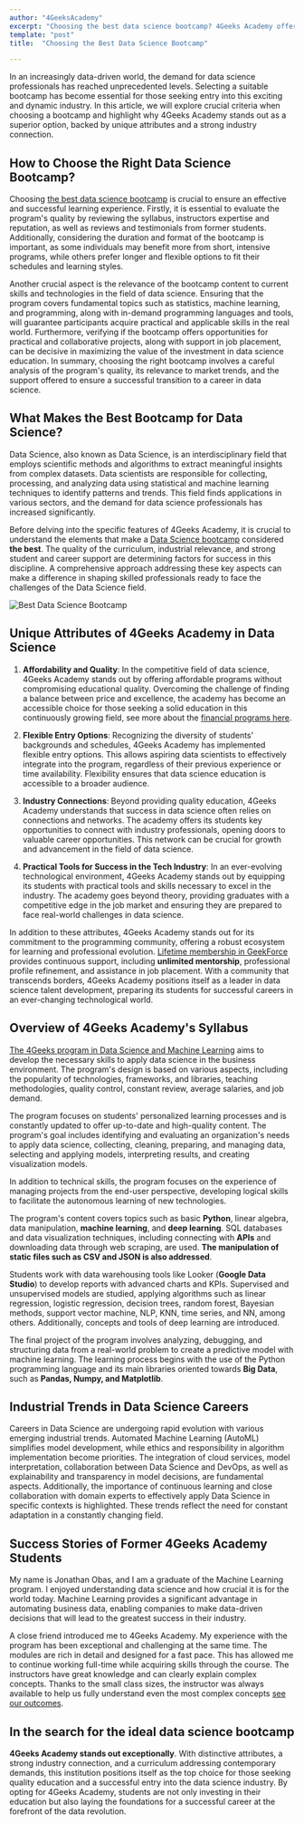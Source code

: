 ```yaml
---
author: "4GeeksAcademy"
excerpt: "Choosing the best data science bootcamp? 4Geeks Academy offers expert-led training and real-world projects to jumpstart your career."
template: "post"
title:  "Choosing the Best Data Science Bootcamp"

---
```


In an increasingly data-driven world, the demand for data science professionals has reached unprecedented levels. Selecting a suitable bootcamp has become essential for those seeking entry into this exciting and dynamic industry. In this article, we will explore crucial criteria when choosing a bootcamp and highlight why 4Geeks Academy stands out as a superior option, backed by unique attributes and a strong industry connection.

## How to Choose the Right Data Science Bootcamp?

Choosing [the best data science bootcamp](https://4geeksacademy.com/us/data-science-bootcamp/data-science-bootcamp) is crucial to ensure an effective and successful learning experience. Firstly, it is essential to evaluate the program's quality by reviewing the syllabus, instructors expertise and reputation, as well as reviews and testimonials from former students. Additionally, considering the duration and format of the bootcamp is important, as some individuals may benefit more from short, intensive programs, while others prefer longer and flexible options to fit their schedules and learning styles.

Another crucial aspect is the relevance of the bootcamp content to current skills and technologies in the field of data science. Ensuring that the program covers fundamental topics such as statistics, machine learning, and programming, along with in-demand programming languages and tools, will guarantee participants acquire practical and applicable skills in the real world. Furthermore, verifying if the bootcamp offers opportunities for practical and collaborative projects, along with support in job placement, can be decisive in maximizing the value of the investment in data science education. In summary, choosing the right bootcamp involves a careful analysis of the program's quality, its relevance to market trends, and the support offered to ensure a successful transition to a career in data science.

## What Makes the Best Bootcamp for Data Science?

Data Science, also known as Data Science, is an interdisciplinary field that employs scientific methods and algorithms to extract meaningful insights from complex datasets. Data scientists are responsible for collecting, processing, and analyzing data using statistical and machine learning techniques to identify patterns and trends. This field finds applications in various sectors, and the demand for data science professionals has increased significantly.

Before delving into the specific features of 4Geeks Academy, it is crucial to understand the elements that make a [Data Science bootcamp](https://4geeksacademy.com/us/coding-bootcamps/datascience-machine-learning) considered **the best**. The quality of the curriculum, industrial relevance, and strong student and career support are determining factors for success in this discipline. A comprehensive approach addressing these key aspects can make a difference in shaping skilled professionals ready to face the challenges of the Data Science field.

<img style="max-width:400px;margin:0 auto;" src="https://breathecode.herokuapp.com/v1/media/file/education-concept-student-studying-brainstorming-campus-concept-close-up-students-discussing-their-subject-books-textbooks-selective-focus-jpg" alt="Best Data Science Bootcamp">

## Unique Attributes of 4Geeks Academy in Data Science

1. **Affordability and Quality**: In the competitive field of data science, 4Geeks Academy stands out by offering affordable programs without compromising educational quality. Overcoming the challenge of finding a balance between price and excellence, the academy has become an accessible choice for those seeking a solid education in this continuously growing field, see more about the [financial programs here](https://4geeksacademy.com/us/financials).

2. **Flexible Entry Options**: Recognizing the diversity of students' backgrounds and schedules, 4Geeks Academy has implemented flexible entry options. This allows aspiring data scientists to effectively integrate into the program, regardless of their previous experience or time availability. Flexibility ensures that data science education is accessible to a broader audience.

3. **Industry Connections**: Beyond providing quality education, 4Geeks Academy understands that success in data science often relies on connections and networks. The academy offers its students key opportunities to connect with industry professionals, opening doors to valuable career opportunities. This network can be crucial for growth and advancement in the field of data science.

4. **Practical Tools for Success in the Tech Industry**: In an ever-evolving technological environment, 4Geeks Academy stands out by equipping its students with practical tools and skills necessary to excel in the industry. The academy goes beyond theory, providing graduates with a competitive edge in the job market and ensuring they are prepared to face real-world challenges in data science.

In addition to these attributes, 4Geeks Academy stands out for its commitment to the programming community, offering a robust ecosystem for learning and professional evolution. [Lifetime membership in GeekForce](https://4geeksacademy.com/us/geekforce-career-support) provides continuous support, including **unlimited mentorship**, professional profile refinement, and assistance in job placement. With a community that transcends borders, 4Geeks Academy positions itself as a leader in data science talent development, preparing its students for successful careers in an ever-changing technological world.

## Overview of 4Geeks Academy's Syllabus

[The 4Geeks program in Data Science and Machine Learning](https://4geeksacademy.com/us/coding-bootcamps/datascience-machine-learning) aims to develop the necessary skills to apply data science in the business environment. The program's design is based on various aspects, including the popularity of technologies, frameworks, and libraries, teaching methodologies, quality control, constant review, average salaries, and job demand.

The program focuses on students' personalized learning processes and is constantly updated to offer up-to-date and high-quality content. The program's goal includes identifying and evaluating an organization's needs to apply data science, collecting, cleaning, preparing, and managing data, selecting and applying models, interpreting results, and creating visualization models.

In addition to technical skills, the program focuses on the experience of managing projects from the end-user perspective, developing logical skills to facilitate the autonomous learning of new technologies.

The program's content covers topics such as basic **Python**, linear algebra, data manipulation, **machine learning**, and **deep learning**. SQL databases and data visualization techniques, including connecting with **APIs** and downloading data through web scraping, are used. **The manipulation of static files such as CSV and JSON is also addressed**.

Students work with data warehousing tools like Looker (**Google Data Studio**) to develop reports with advanced charts and KPIs. Supervised and unsupervised models are studied, applying algorithms such as linear regression, logistic regression, decision trees, random forest, Bayesian methods, support vector machine, NLP, KNN, time series, and NN, among others. Additionally, concepts and tools of deep learning are introduced.

The final project of the program involves analyzing, debugging, and structuring data from a real-world problem to create a predictive model with machine learning. The learning process begins with the use of the Python programming language and its main libraries oriented towards **Big Data**, such as **Pandas, Numpy, and Matplotlib**.

## Industrial Trends in Data Science Careers

Careers in Data Science are undergoing rapid evolution with various emerging industrial trends. Automated Machine Learning (AutoML) simplifies model development, while ethics and responsibility in algorithm implementation become priorities. The integration of cloud services, model interpretation, collaboration between Data Science and DevOps, as well as explainability and transparency in model decisions, are fundamental aspects. Additionally, the importance of continuous learning and close collaboration with domain experts to effectively apply Data Science in specific contexts is highlighted. These trends reflect the need for constant adaptation in a constantly changing field.

## Success Stories of Former 4Geeks Academy Students

My name is Jonathan Obas, and I am a graduate of the Machine Learning program. I enjoyed understanding data science and how crucial it is for the world today. Machine Learning provides a significant advantage in automating business data, enabling companies to make data-driven decisions that will lead to the greatest success in their industry.

A close friend introduced me to 4Geeks Academy. My experience with the program has been exceptional and challenging at the same time. The modules are rich in detail and designed for a fast pace. This has allowed me to continue working full-time while acquiring skills through the course. The instructors have great knowledge and can clearly explain complex concepts. Thanks to the small class sizes, the instructor was always available to help us fully understand even the most complex concepts [see our outcomes](https://4geeksacademy.com/us/outcomes).

## In the search for the ideal data science bootcamp

**4Geeks Academy stands out exceptionally**. With distinctive attributes, a strong industry connection, and a curriculum addressing contemporary demands, this institution positions itself as the top choice for those seeking quality education and a successful entry into the data science industry. By opting for 4Geeks Academy, students are not only investing in their education but also laying the foundations for a successful career at the forefront of the data revolution.

<call-to-action button_text="Enroll now" button_link="https://4geeksacademy.com/us/coding-bootcamps/datascience-machine-learning" background="rgba(0, 151, 205, 0.15)" title="Become a Machine Learning Engineer" text="Join  a Machine Learning Engineer bootcamp and become one of the highest paid professionals"></call-to-action>
